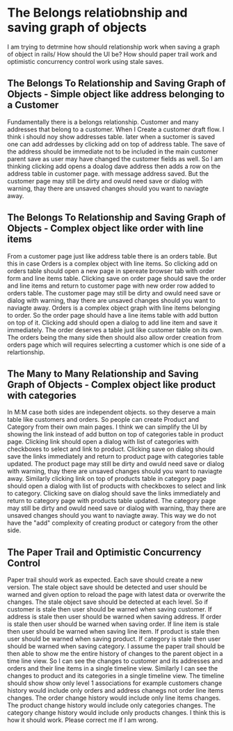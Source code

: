 # The Belongs relatiobnship and saving graph of objects
I am trying to detrmine how should relationship work when saving a graph of object in  rails/ How should the UI be? How should paper trail work and optimistic concurrency control work using stale saves. 

## The Belongs To Relationship and Saving Graph of Objects - Simple object like address belonging to a Customer
  Fundamentally there is a belongs relationship. Customer and many addresses that belong to a customer. When I Create a customer draft flow. I think i should noy show addresses table. later when a suctomer is saved one can add adrdesses by clicking add on top of address table. The save of the address should be immediate not to be included in the main customer parent save as user may have changed the customer fields as well. So I am thinking clicking add opens a doalog dave address then adds a row on the address table in customer page. with message address saved. But the customer page may still be dirty and owuld need save or  dialog with warning, thay there are unsaved changes should you want to naviagte away.

## The Belongs To Relationship and Saving Graph of Objects - Complex object like order with line items
From a customer page just like address table there is an orders table. But this in case Orders is a complex object with line items. So clicking add on orders table should open a new page in spereate browser tab with order form and line items table. Clicking save on order page should save the order and line items and return to customer page with new order row added to orders table. The customer page may still be dirty and owuld need save or  dialog with warning, thay there are unsaved changes should you want to naviagte away.  Orders is a complex object graph with line items belonging to order. So the order page should have a line items table with add button on top of it. Clicking add should open a dialog to add line item and save it immediately. The order deserves a table just like customer table on its own. The orders being the many side then should also allow order creation from orders page which will requires selecrting a customer which is one side of a relartionship.


## The Many to Many Relationship and Saving Graph of Objects - Complex object like product with categories
In M:M case both sides are independent objects. so they deserve a main table like customers and orders. So people can create Product and Category from their own main pages. I think we can simplify the UI by showing the link instead of add button on top of categories table in product page. Clicking link should open a dialog with list of categories with checkboxes to select and link to product. Clicking save on dialog should save the links immediately and return to product page with categories table updated. The product page may still be dirty and owuld need save or  dialog with warning, thay there are unsaved changes should you want to naviagte away.  Similarly clicking link on top of products table in category page should open a dialog with list of products with checkboxes to select and link to category. Clicking save on dialog should save the links immediately and return to category page with products table updated. The category page may still be dirty and owuld need save or  dialog with warning, thay there are unsaved changes should you want to naviagte away.   This way we do not have the "add" complexity of creating product or category from the other side.

## The Paper Trail and Optimistic Concurrency Control
Paper trail should work as expected. Each save should create a new version. The stale object save should be detected and user should be warned and given option to reload the page with latest data or overwrite the changes.  The stale object save should be detected at each level. So if customer is stale then user should be warned when saving customer. If address is stale then user should be warned when saving address. If order is stale then user should be warned when saving order. If line item is stale then user should be warned when saving line item. If product is stale then user should be warned when saving product. If category is stale then user should be warned when saving category.  I assume the paper trail should be then able to show me the entire history of changes to the parent object in a time line view. So I can see the changes to customer and its addresses and orders and their line items in a single timeline view. Similarly I can see the changes to product and its categories in a single timeline view. The timeline should show show only level 1 associations for example customers change history would include only orders and address chanegs not order line items changes. The order change history would include only line items changes. The product change history would include only categories changes. The category change history would include only products changes.  I think this is how it should work. Please correct me if I am wrong.


